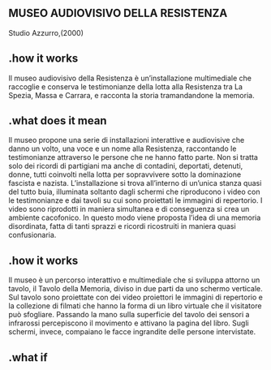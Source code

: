 ## MUSEO AUDIOVISIVO DELLA RESISTENZA
Studio Azzurro,(2000)

## .how it works
Il museo audiovisivo della Resistenza è un’installazione multimediale che raccoglie e conserva le testimonianze della lotta alla Resistenza tra La Spezia, Massa e Carrara, e racconta la storia tramandandone la memoria. 

## .what does it mean
Il museo propone una serie di installazioni interattive e audiovisive che danno un volto, una voce e un nome alla Resistenza, raccontando le testimonianze attraverso le persone che ne hanno fatto parte. Non si tratta solo dei ricordi di partigiani ma anche di contadini, deportati, detenuti, donne, tutti coinvolti nella lotta per sopravvivere sotto la dominazione fascista e nazista.
L’installazione si trova all’interno di un’unica stanza quasi del tutto buia, illuminata soltanto dagli schermi che riproducono i video con le testimonianze e dai tavoli su cui sono proiettati le immagini di repertorio.
I video sono riprodotti in maniera simultanea e di conseguenza si crea un ambiente cacofonico. In questo modo viene proposta l’idea di una memoria disordinata, fatta di tanti sprazzi e ricordi ricostruiti in maniera quasi confusionaria. 

## .how it works
Il museo è un percorso interattivo e multimediale che si sviluppa attorno un tavolo, il Tavolo della Memoria, diviso in due parti da uno schermo verticale. Sul tavolo sono proiettate con dei video proiettori le immagini di repertorio e la collezione di filmati che hanno la forma di un libro virtuale che il visitatore può sfogliare. Passando la mano sulla superficie del tavolo dei sensori a infrarossi percepiscono il movimento e attivano la pagina del libro. Sugli schermi, invece, compaiano le facce ingrandite delle persone intervistate.

## .what if
